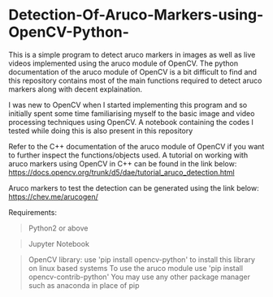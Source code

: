 # Detection-Of-Aruco-Markers-using-OpenCV-Python-
This is a simple program to detect aruco markers in images as well as live videos implemented using the aruco module of OpenCV. The python documentation of the aruco module of OpenCV is a bit difficult to find and this repository contains most of the main functions required to detect aruco markers along with decent explaination. 

I was new to OpenCV when I started implementing this program and so initially spent some time familiarising myself to the basic image and video processing techniques using OpenCV. A notebook containing the codes I tested while doing this is also present in this repository

Refer to the C++ documentation of the aruco module of OpenCV if you want to further inspect the functions/objects used. A tutorial on working with aruco markers using OpenCV in C++ can be found in the link below:
https://docs.opencv.org/trunk/d5/dae/tutorial_aruco_detection.html

Aruco markers to test the detection can be generated using the link below:
https://chev.me/arucogen/

Requirements:

>  Python2 or above

>  Jupyter Notebook

>  OpenCV library: use 'pip install opencv-python' to install this library on linux based systems
   To use the aruco module use 'pip install opencv-contrib-python'
   You may use any other package manager such as anaconda in place of pip
